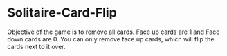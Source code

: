 # Solitaire-Card-Flip
Objective of the game is to remove all cards.
Face up cards are 1 and Face down cards are 0.
You can only remove face up cards, which will flip the cards next to it over.
